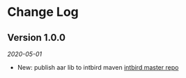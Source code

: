 Change Log
==========

## Version 1.0.0 
_2020-05-01_
 *  New: publish aar lib to intbird maven [intbird master repo](https://intbird.ml/maven/public/) 
